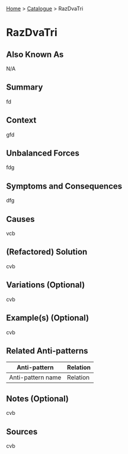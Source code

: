 [Home](../README.md) > [Catalogue](../Antipatterns_catalogue.md) > RazDvaTri


# RazDvaTri

## Also Known As

N/A

## Summary

fd

## Context

gfd

## Unbalanced Forces

fdg

## Symptoms and Consequences

dfg

## Causes

vcb

## (Refactored) Solution

cvb

## Variations (Optional)

cvb

## Example(s) (Optional)

cvb

## Related Anti-patterns

|Anti-pattern|Relation|
|---|---|
|Anti-pattern name|Relation


## Notes (Optional)

cvb

## Sources

cvb

